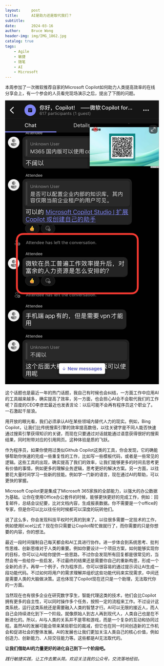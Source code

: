 ```yaml
---
layout:     post
title:      AI是助力还是取代我们？
subtitle:
date:       2024-03-16
author:     Bruce Wong
header-img: img/IMG_1862.jpg
catalog: true
tags:
    - Agile
    - 敏捷
    - 随笔
    - AI
    - Microsoft
---
```


本周参加了一次微软推荐自家的Microsoft Copilot如何助力人类提高效率的在线分享会上，有一个参会的人员看完现场演示之后，提出了下图的问题。

![copilot](/img/ai/IMG_2021.jpeg)

这个话题也是最近一年的热门话题，我自己有时候也会纠结，一方面工作中应用AI的工具越来越多，确实提高了效率，另一方面，也会担心AI会不会取代我们的工作呢？百度的CEO李彦宏最近也发表言论：以后可能不会再有程序员这个职业了。一石激起千层浪。

用开放的眼光看，我们必须承认AI在某些领域内替代人力的现实。例如，Bing Copilot，让我们比传统搜索引擎的效率提高数倍，以往关键字是不同人能否快速通过搜索引擎获得知识的关键，而现在只要通过对话就能通过语意获得很好的搜索结果，同时附带对应的引用网页。这种体验是质的飞跃。

作为程序员，如果你使用过类似Github Copilot这类的工具，你会发现，它的确能够帮助你快速的完成一些重复性的工作，比如写一些模板代码，或者是一些常见的逻辑。这些工具的出现，确实提高了我们的效率，让我们能够更多的时间去思考更有价值的事情，例如更多的理解业务逻辑，思考更好的解决方案。另一方面，以往要花大量时间学习一些新的技能。例如学一门新的语言，现在通过AI的帮助，可以更快的掌握。

Microsoft Copilot更是集成了Microsoft 365家族的全部能力，以强大的办公数据为基础。让你在使用Office办公套件的时候，能够更快更好的完成工作，例如：回复邮件，总结会议纪要，比对文档内容，生成报表数据。你不需要是一个office的专家，但是你可以比以往任何时候都可以深度的玩转他们。

说了这么多，你会发现科技平权时代真的到来了。以往很多需要一定技术的工作，例如使用Excel公式？现在你只需要让Copilot帮忙做就行了，而你需要的只是你想要的内容，你的想法。

最近一段时间强制自己每天都会和AI工具进行协作。进一步体会到系统思考、批判性思维、创新思维对于人类的重要。例如你要设计一个项目方案，如何能够实现你的目标，你可以让AI给你提供一些思路，不过你会发现所有回复都是很常见的，当然会有一些给你一些启发，不过最终的结果还是需要你自己的重新构思，形成一个全新的点子。再举一个例子，作为程序员，你可以很容易的通过提示词让AI生成一段功能代码。不过如何将用户的需求理解并组织这些功能代码来实现需求，中间还是需要人类的大脑做决策。这也体现了Copilot现在还只是一个助理，无法取代你的一方面。

当然现在也有很多企业在研究数字孪生，智能代理这类的技术，他们会比Copilot拥有更多的自主性，可以同时操作多个任务，按照一定的流程来工作。不过设计这类系统，运行这类系统还是需要融入人类的智慧才行。AI可以无限的接近人，而人自己会持续进化到下一个阶段。就像原始人到古人再到现代人，人类自己也是在不断进化的。所以，AI与人类的关系并不是零和游戏，而是一个复杂的互动和协同过程。虽然AI的发展可能会带来某些职位的裁减，但它也在同一时间创造新的工作机会和促进社会的整体发展。AI的发展也让我们更加关注人类自己的核心价值，例如创造力、创新能力、人际交往能力等。这些都是AI无法取代的。

**让我们借助AI的力量更好的进化自己到下一个阶段吧。**

*践行敏捷实践，让工作去繁从简。欢迎关注我的公众号，交流落地经验。*
